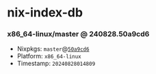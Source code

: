 # nix-index-db
### x86_64-linux/master @ 240828.50a9cd6
- Nixpkgs: `master`@[`50a9cd6`](https://github.com/NixOS/nixpkgs/commit/50a9cd6e0052009b73f59aecbaea3f03c35441b7)
- Platform: `x86_64-linux`
- Timestamp: `20240828014809`
